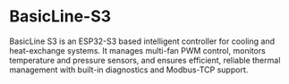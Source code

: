 # BasicLine-S3
BasicLine S3 is an ESP32-S3 based intelligent controller for cooling and heat-exchange systems. It manages multi-fan PWM control, monitors temperature and pressure sensors, and ensures efficient, reliable thermal management with built-in diagnostics and Modbus-TCP support.
